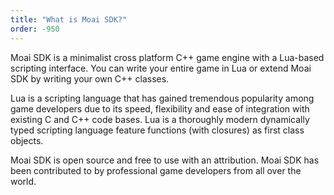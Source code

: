 ```yaml
---
title: "What is Moai SDK?"
order: -950
---
```


Moai SDK is a minimalist cross platform C++ game engine with a Lua-based scripting interface. You can write your entire game in Lua or extend Moai SDK by writing your own C++ classes.

Lua is a scripting language that has gained tremendous popularity among game developers due to its speed, flexibility and ease of integration with existing C and C++ code bases. Lua is a thoroughly modern dynamically typed scripting language feature functions (with closures) as first class objects.

Moai SDK is open source and free to use with an attribution. Moai SDK has been contributed to by professional game developers from all over the world.
